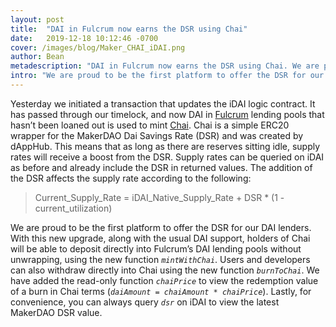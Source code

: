 ```yaml
---
layout: post
title:  "DAI in Fulcrum now earns the DSR using Chai"
date:   2019-12-18 10:12:46 -0700
cover: /images/blog/Maker_CHAI_iDAI.png
author: Bean
metadescription: "DAI in Fulcrum now earns the DSR using Chai. We are proud to be the first platform to offer the DSR for our DAI lenders."
intro: "We are proud to be the first platform to offer the DSR for our DAI lenders."
---
```

Yesterday we initiated a transaction that updates the iDAI logic contract. It has passed through our timelock, and now DAI in [Fulcrum](https://fulcrum.trade/#/lend) lending pools that hasn’t been loaned out is used to mint [Chai](http://chai.money). Chai is a simple ERC20 wrapper for the MakerDAO Dai Savings Rate (DSR) and was created by dAppHub. This means that as long as there are reserves sitting idle, supply rates will receive a boost from the DSR. Supply rates can be queried on iDAI as before and already include the DSR in returned values. The addition of the DSR affects the supply rate according to the following:

> Current_Supply_Rate = iDAI_Native_Supply_Rate + DSR * (1 - current_utilization)

We are proud to be the first platform to offer the DSR for our DAI lenders. With this new upgrade, along with the usual DAI support, holders of Chai will be able to deposit directly into Fulcrum’s DAI lending pools without unwrapping, using the new function _`mintWithChai`_. Users and developers can also withdraw directly into Chai using the new function _`burnToChai`_. We have added the read-only function _`chaiPrice`_ to view the redemption value of a burn in Chai terms (_`daiAmount = chaiAmount * chaiPrice`_). Lastly, for convenience, you can always query _`dsr`_ on iDAI to view the latest MakerDAO DSR value.
